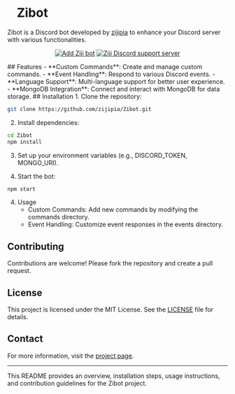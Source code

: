 # [<img src="https://raw.githubusercontent.com/zijipia/zijipia/main/Assets/ZijiAvt.gif" width="15"/>](./) Zibot 
Zibot is a Discord bot developed by [zijipia](https://github.com/zijipia) to enhance your Discord server with various functionalities.
<p align="center">
    <a href="https://discord.com/oauth2/authorize?client_id=1005716197259612193"><img src="https://img.shields.io/badge/ADD_Bot-Ziji_Bot?style=for-the-badge&label=Ziji%20Bot&color=%237289DA" alt="Add Ziji bot"></a>
    <a href="https://discord.gg/zaskhD7PTW"><img src="https://img.shields.io/discord/1007597270704869387?style=for-the-badge&color=%237289DA" alt="Ziji Discord support server"></a>
</p>
## Features
- **Custom Commands**: Create and manage custom commands.
- **Event Handling**: Respond to various Discord events.
- **Language Support**: Multi-language support for better user experience.
- **MongoDB Integration**: Connect and interact with MongoDB for data storage.
## Installation
1. Clone the repository:

```bash
git clone https://github.com/zijipia/Zibot.git
```
2. Install dependencies:

```bash
cd Zibot
npm install

```
3. Set up your environment variables (e.g., DISCORD_TOKEN, MONGO_URI).

4. Start the bot:

```bash
npm start
```
4. Usage
   * Custom Commands: Add new commands by modifying the commands directory.
   * Event Handling: Customize event responses in the events directory.

## Contributing
Contributions are welcome! Please fork the repository and create a pull request.

## License
This project is licensed under the MIT License. See the [LICENSE](./blob/main/LICENSE) file for details.

## Contact
For more information, visit the [project page](https://github.com/zijipia/Zibot).

***
This README provides an overview, installation steps, usage instructions, and contribution guidelines for the Zibot project.
